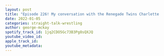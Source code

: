 ```yaml
---
layout: post
title: "Episode 226! My conversation with the Renegade Twins Charlette and Robyn Renegade"
date: 2022-01-05
categories: straight-talk-wrestling
author: george-mckay
spotify_track_id: 1jq2CDO5Gc73B3Pg8sQXJQ
youtube_video_id: 
apple_track_id: 
youtube_metadata: 
---
```

